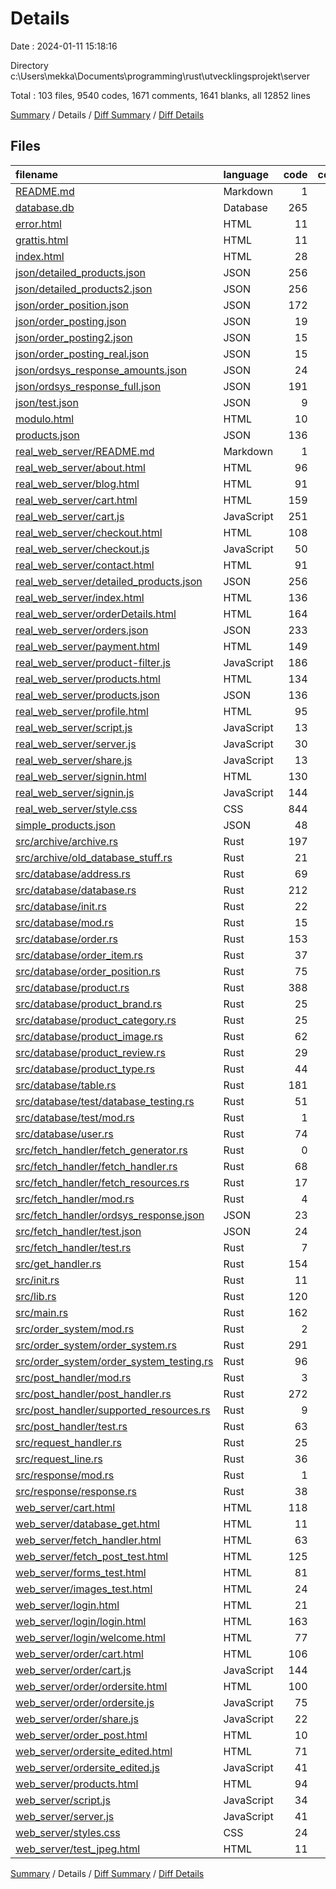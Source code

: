 # Details

Date : 2024-01-11 15:18:16

Directory c:\\Users\\mekka\\Documents\\programming\\rust\\utvecklingsprojekt\\server

Total : 103 files,  9540 codes, 1671 comments, 1641 blanks, all 12852 lines

[Summary](results.md) / Details / [Diff Summary](diff.md) / [Diff Details](diff-details.md)

## Files
| filename | language | code | comment | blank | total |
| :--- | :--- | ---: | ---: | ---: | ---: |
| [README.md](/README.md) | Markdown | 1 | 0 | 0 | 1 |
| [database.db](/database.db) | Database | 265 | 0 | 16 | 281 |
| [error.html](/error.html) | HTML | 11 | 0 | 1 | 12 |
| [grattis.html](/grattis.html) | HTML | 11 | 9 | 4 | 24 |
| [index.html](/index.html) | HTML | 28 | 1 | 9 | 38 |
| [json/detailed_products.json](/json/detailed_products.json) | JSON | 256 | 0 | 0 | 256 |
| [json/detailed_products2.json](/json/detailed_products2.json) | JSON | 256 | 0 | 0 | 256 |
| [json/order_position.json](/json/order_position.json) | JSON | 172 | 0 | 0 | 172 |
| [json/order_posting.json](/json/order_posting.json) | JSON | 19 | 0 | 1 | 20 |
| [json/order_posting2.json](/json/order_posting2.json) | JSON | 15 | 0 | 1 | 16 |
| [json/order_posting_real.json](/json/order_posting_real.json) | JSON | 15 | 0 | 1 | 16 |
| [json/ordsys_response_amounts.json](/json/ordsys_response_amounts.json) | JSON | 24 | 0 | 0 | 24 |
| [json/ordsys_response_full.json](/json/ordsys_response_full.json) | JSON | 191 | 0 | 0 | 191 |
| [json/test.json](/json/test.json) | JSON | 9 | 0 | 0 | 9 |
| [modulo.html](/modulo.html) | HTML | 10 | 0 | 1 | 11 |
| [products.json](/products.json) | JSON | 136 | 0 | 0 | 136 |
| [real_web_server/README.md](/real_web_server/README.md) | Markdown | 1 | 0 | 0 | 1 |
| [real_web_server/about.html](/real_web_server/about.html) | HTML | 96 | 19 | 4 | 119 |
| [real_web_server/blog.html](/real_web_server/blog.html) | HTML | 91 | 19 | 3 | 113 |
| [real_web_server/cart.html](/real_web_server/cart.html) | HTML | 159 | 44 | 8 | 211 |
| [real_web_server/cart.js](/real_web_server/cart.js) | JavaScript | 251 | 88 | 78 | 417 |
| [real_web_server/checkout.html](/real_web_server/checkout.html) | HTML | 108 | 19 | 5 | 132 |
| [real_web_server/checkout.js](/real_web_server/checkout.js) | JavaScript | 50 | 5 | 10 | 65 |
| [real_web_server/contact.html](/real_web_server/contact.html) | HTML | 91 | 19 | 4 | 114 |
| [real_web_server/detailed_products.json](/real_web_server/detailed_products.json) | JSON | 256 | 0 | 0 | 256 |
| [real_web_server/index.html](/real_web_server/index.html) | HTML | 136 | 117 | 12 | 265 |
| [real_web_server/orderDetails.html](/real_web_server/orderDetails.html) | HTML | 164 | 0 | 5 | 169 |
| [real_web_server/orders.json](/real_web_server/orders.json) | JSON | 233 | 0 | 0 | 233 |
| [real_web_server/payment.html](/real_web_server/payment.html) | HTML | 149 | 19 | 5 | 173 |
| [real_web_server/product-filter.js](/real_web_server/product-filter.js) | JavaScript | 186 | 337 | 65 | 588 |
| [real_web_server/products.html](/real_web_server/products.html) | HTML | 134 | 19 | 6 | 159 |
| [real_web_server/products.json](/real_web_server/products.json) | JSON | 136 | 0 | 1 | 137 |
| [real_web_server/profile.html](/real_web_server/profile.html) | HTML | 95 | 19 | 6 | 120 |
| [real_web_server/script.js](/real_web_server/script.js) | JavaScript | 13 | 0 | 3 | 16 |
| [real_web_server/server.js](/real_web_server/server.js) | JavaScript | 30 | 2 | 3 | 35 |
| [real_web_server/share.js](/real_web_server/share.js) | JavaScript | 13 | 0 | 5 | 18 |
| [real_web_server/signin.html](/real_web_server/signin.html) | HTML | 130 | 19 | 13 | 162 |
| [real_web_server/signin.js](/real_web_server/signin.js) | JavaScript | 144 | 46 | 32 | 222 |
| [real_web_server/style.css](/real_web_server/style.css) | CSS | 844 | 236 | 200 | 1,280 |
| [simple_products.json](/simple_products.json) | JSON | 48 | 0 | 0 | 48 |
| [src/archive/archive.rs](/src/archive/archive.rs) | Rust | 197 | 77 | 65 | 339 |
| [src/archive/old_database_stuff.rs](/src/archive/old_database_stuff.rs) | Rust | 21 | 0 | 7 | 28 |
| [src/database/address.rs](/src/database/address.rs) | Rust | 69 | 2 | 26 | 97 |
| [src/database/database.rs](/src/database/database.rs) | Rust | 212 | 45 | 54 | 311 |
| [src/database/init.rs](/src/database/init.rs) | Rust | 22 | 14 | 9 | 45 |
| [src/database/mod.rs](/src/database/mod.rs) | Rust | 15 | 0 | 4 | 19 |
| [src/database/order.rs](/src/database/order.rs) | Rust | 153 | 15 | 43 | 211 |
| [src/database/order_item.rs](/src/database/order_item.rs) | Rust | 37 | 2 | 8 | 47 |
| [src/database/order_position.rs](/src/database/order_position.rs) | Rust | 75 | 2 | 22 | 99 |
| [src/database/product.rs](/src/database/product.rs) | Rust | 388 | 17 | 64 | 469 |
| [src/database/product_brand.rs](/src/database/product_brand.rs) | Rust | 25 | 0 | 5 | 30 |
| [src/database/product_category.rs](/src/database/product_category.rs) | Rust | 25 | 0 | 5 | 30 |
| [src/database/product_image.rs](/src/database/product_image.rs) | Rust | 62 | 3 | 15 | 80 |
| [src/database/product_review.rs](/src/database/product_review.rs) | Rust | 29 | 0 | 6 | 35 |
| [src/database/product_type.rs](/src/database/product_type.rs) | Rust | 44 | 2 | 18 | 64 |
| [src/database/table.rs](/src/database/table.rs) | Rust | 181 | 9 | 43 | 233 |
| [src/database/test/database_testing.rs](/src/database/test/database_testing.rs) | Rust | 51 | 146 | 28 | 225 |
| [src/database/test/mod.rs](/src/database/test/mod.rs) | Rust | 1 | 0 | 0 | 1 |
| [src/database/user.rs](/src/database/user.rs) | Rust | 74 | 0 | 21 | 95 |
| [src/fetch_handler/fetch_generator.rs](/src/fetch_handler/fetch_generator.rs) | Rust | 0 | 0 | 1 | 1 |
| [src/fetch_handler/fetch_handler.rs](/src/fetch_handler/fetch_handler.rs) | Rust | 68 | 22 | 29 | 119 |
| [src/fetch_handler/fetch_resources.rs](/src/fetch_handler/fetch_resources.rs) | Rust | 17 | 0 | 7 | 24 |
| [src/fetch_handler/mod.rs](/src/fetch_handler/mod.rs) | Rust | 4 | 0 | 0 | 4 |
| [src/fetch_handler/ordsys_response.json](/src/fetch_handler/ordsys_response.json) | JSON | 23 | 0 | 0 | 23 |
| [src/fetch_handler/test.json](/src/fetch_handler/test.json) | JSON | 24 | 0 | 0 | 24 |
| [src/fetch_handler/test.rs](/src/fetch_handler/test.rs) | Rust | 7 | 0 | 2 | 9 |
| [src/get_handler.rs](/src/get_handler.rs) | Rust | 154 | 14 | 27 | 195 |
| [src/init.rs](/src/init.rs) | Rust | 11 | 35 | 3 | 49 |
| [src/lib.rs](/src/lib.rs) | Rust | 120 | 17 | 45 | 182 |
| [src/main.rs](/src/main.rs) | Rust | 162 | 38 | 45 | 245 |
| [src/order_system/mod.rs](/src/order_system/mod.rs) | Rust | 2 | 0 | 0 | 2 |
| [src/order_system/order_system.rs](/src/order_system/order_system.rs) | Rust | 291 | 61 | 95 | 447 |
| [src/order_system/order_system_testing.rs](/src/order_system/order_system_testing.rs) | Rust | 96 | 35 | 23 | 154 |
| [src/post_handler/mod.rs](/src/post_handler/mod.rs) | Rust | 3 | 0 | 0 | 3 |
| [src/post_handler/post_handler.rs](/src/post_handler/post_handler.rs) | Rust | 272 | 27 | 62 | 361 |
| [src/post_handler/supported_resources.rs](/src/post_handler/supported_resources.rs) | Rust | 9 | 0 | 3 | 12 |
| [src/post_handler/test.rs](/src/post_handler/test.rs) | Rust | 63 | 9 | 24 | 96 |
| [src/request_handler.rs](/src/request_handler.rs) | Rust | 25 | 4 | 11 | 40 |
| [src/request_line.rs](/src/request_line.rs) | Rust | 36 | 2 | 7 | 45 |
| [src/response/mod.rs](/src/response/mod.rs) | Rust | 1 | 0 | 0 | 1 |
| [src/response/response.rs](/src/response/response.rs) | Rust | 38 | 0 | 4 | 42 |
| [web_server/cart.html](/web_server/cart.html) | HTML | 118 | 0 | 18 | 136 |
| [web_server/database_get.html](/web_server/database_get.html) | HTML | 11 | 0 | 0 | 11 |
| [web_server/fetch_handler.html](/web_server/fetch_handler.html) | HTML | 63 | 1 | 13 | 77 |
| [web_server/fetch_post_test.html](/web_server/fetch_post_test.html) | HTML | 125 | 0 | 23 | 148 |
| [web_server/forms_test.html](/web_server/forms_test.html) | HTML | 81 | 0 | 20 | 101 |
| [web_server/images_test.html](/web_server/images_test.html) | HTML | 24 | 0 | 2 | 26 |
| [web_server/login.html](/web_server/login.html) | HTML | 21 | 1 | 5 | 27 |
| [web_server/login/login.html](/web_server/login/login.html) | HTML | 163 | 0 | 28 | 191 |
| [web_server/login/welcome.html](/web_server/login/welcome.html) | HTML | 77 | 0 | 8 | 85 |
| [web_server/order/cart.html](/web_server/order/cart.html) | HTML | 106 | 1 | 23 | 130 |
| [web_server/order/cart.js](/web_server/order/cart.js) | JavaScript | 144 | 16 | 32 | 192 |
| [web_server/order/ordersite.html](/web_server/order/ordersite.html) | HTML | 100 | 0 | 23 | 123 |
| [web_server/order/ordersite.js](/web_server/order/ordersite.js) | JavaScript | 75 | 1 | 24 | 100 |
| [web_server/order/share.js](/web_server/order/share.js) | JavaScript | 22 | 0 | 13 | 35 |
| [web_server/order_post.html](/web_server/order_post.html) | HTML | 10 | 0 | 1 | 11 |
| [web_server/ordersite_edited.html](/web_server/ordersite_edited.html) | HTML | 71 | 0 | 17 | 88 |
| [web_server/ordersite_edited.js](/web_server/ordersite_edited.js) | JavaScript | 41 | 4 | 18 | 63 |
| [web_server/products.html](/web_server/products.html) | HTML | 94 | 0 | 20 | 114 |
| [web_server/script.js](/web_server/script.js) | JavaScript | 34 | 2 | 7 | 43 |
| [web_server/server.js](/web_server/server.js) | JavaScript | 41 | 3 | 6 | 50 |
| [web_server/styles.css](/web_server/styles.css) | CSS | 24 | 7 | 6 | 37 |
| [web_server/test_jpeg.html](/web_server/test_jpeg.html) | HTML | 11 | 0 | 1 | 12 |

[Summary](results.md) / Details / [Diff Summary](diff.md) / [Diff Details](diff-details.md)
